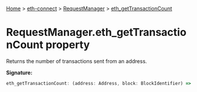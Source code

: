 [Home](./index) &gt; [eth-connect](./eth-connect.md) &gt; [RequestManager](./eth-connect.requestmanager.md) &gt; [eth\_getTransactionCount](./eth-connect.requestmanager.eth_gettransactioncount.md)

# RequestManager.eth\_getTransactionCount property

Returns the number of transactions sent from an address.

**Signature:**
```javascript
eth_getTransactionCount: (address: Address, block: BlockIdentifier) => Promise<number>
```
